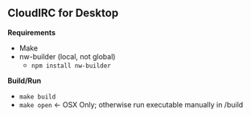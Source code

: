 **CloudIRC for Desktop**
------------------------

**Requirements**

 - Make
 - nw-builder (local, not global)
	 - `npm install nw-builder`
 
**Build/Run**
 - `make build`
 - `make open` <- OSX Only; otherwise run executable manually in /build

